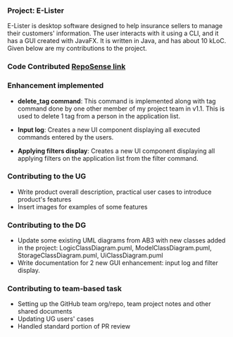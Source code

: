 ### Project: E-Lister

E-Lister is desktop software designed to help insurance sellers to manage their customers' information. The user interacts with it using a CLI, and it has a GUI created with JavaFX. It is written in Java, and has about 10 kLoC.
Given below are my contributions to the project.

### **Code Contributed** [RepoSense link](https://nus-cs2103-ay2223s2.github.io/tp-dashboard/?search=T17-3&sort=groupTitle&sortWithin=title&timeframe=commit&mergegroup=&groupSelect=groupByRepos&breakdown=true&checkedFileTypes=docs~functional-code~test-code~other&since=2023-02-17&tabOpen=true&tabType=authorship&tabAuthor=hhchinh2002&tabRepo=AY2223S2-CS2103T-T17-3%2Ftp%5Bmaster%5D&authorshipIsMergeGroup=false&authorshipFileTypes=docs~functional-code~test-code~other&authorshipIsBinaryFileTypeChecked=false&authorshipIsIgnoredFilesChecked=false)

### **Enhancement implemented**
-   **delete_tag command**: This command is implemented along with tag command done by one other member of my project team in v1.1. This is used to delete 1 tag from a person in the application list.
-   **Input log**: Creates a new UI component displaying all executed commands entered by the users.

-   **Applying filters display**: Creates a new UI component displaying all applying filters on the application list from the filter command.

### **Contributing to the UG**
- Write product overall description, practical user cases to introduce product's features
- Insert images for examples of some features

### **Contributing to the DG**
- Update some existing UML diagrams from AB3 with new classes added in the project: LogicClassDiagram.puml, ModelClassDiagram.puml, StorageClassDiagram.puml, UiClassDiagram.puml
- Write documentation for 2 new GUI enhancement: input log and filter display.

### **Contributing to team-based task**
- Setting up the GitHub team org/repo, team project notes and other shared documents
- Updating UG users' cases
- Handled standard portion of PR review

